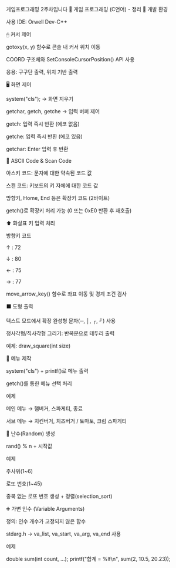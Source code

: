 게임프로그래밍 2주차입니다
📘 게임 프로그래밍 (C언어) - 정리
📌 개발 환경

사용 IDE: Orwell Dev-C++

🖱 커서 제어

gotoxy(x, y) 함수로 콘솔 내 커서 위치 이동

COORD 구조체와 SetConsoleCursorPosition() API 사용

응용: 구구단 출력, 위치 기반 출력

🖥 화면 제어

system("cls"); → 화면 지우기

getchar, getch, getche → 입력 버퍼 제어

getch: 입력 즉시 반환 (에코 없음)

getche: 입력 즉시 반환 (에코 있음)

getchar: Enter 입력 후 반환

🔡 ASCII Code & Scan Code

아스키 코드: 문자에 대한 약속된 코드 값

스캔 코드: 키보드의 키 자체에 대한 코드 값

방향키, Home, End 등은 확장키 코드 (2바이트)

getch()로 확장키 처리 가능 (0 또는 0xE0 반환 후 재호출)

⬆️ 화살표 키 입력 처리

방향키 코드

↑ : 72

↓ : 80

← : 75

→ : 77

move_arrow_key() 함수로 좌표 이동 및 경계 조건 검사

⬛ 도형 출력

텍스트 모드에서 확장 완성형 문자(─, │, ┌, ┘) 사용

정사각형/직사각형 그리기: 반복문으로 테두리 출력

예제: draw_square(int size)

📑 메뉴 제작

system("cls") + printf()로 메뉴 출력

getch()를 통한 메뉴 선택 처리

예제

메인 메뉴 → 햄버거, 스파게티, 종료

서브 메뉴 → 치킨버거, 치즈버거 / 토마토, 크림 스파게티

🎲 난수(Random) 생성

rand() % n + 시작값

예제

주사위(1~6)

로또 번호(1~45)

중복 없는 로또 번호 생성 + 정렬(selection_sort)

➕ 가변 인수 (Variable Arguments)

정의: 인수 개수가 고정되지 않은 함수

stdarg.h → va_list, va_start, va_arg, va_end 사용

예제

double sum(int count, ...);
printf("합계 = %lf\n", sum(2, 10.5, 20.23));
